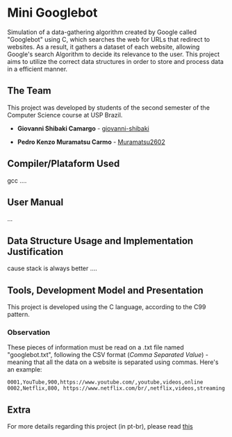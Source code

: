 # Mini Googlebot  
Simulation of a data-gathering algorithm created by Google called "Googlebot" using C, which searches the web for URLs that redirect to websites. As a result, it gathers a dataset of each website, allowing Google's search Algorithm to decide its relevance to the user. This project aims to utilize the correct data structures in order to store and process data in a efficient manner.

## The Team

This project was developed by students of the second semester of the Computer Science course at USP Brazil.

* **Giovanni Shibaki Camargo** - [giovanni-shibaki](https://github.com/giovanni-shibaki)

* **Pedro Kenzo Muramatsu Carmo** - [Muramatsu2602](https://github.com/Muramatsu2602)

## Compiler/Plataform Used
gcc ....
## User Manual
...
## Data Structure Usage and Implementation Justification
cause stack is always better ....

## Tools, Development Model and Presentation
This project is developed using the C language, according to the C99 pattern.
### Observation
These pieces of information must be read on a .txt file named "googlebot.txt", following the CSV format (*Comma Separated Value*) - meaning that all the data on a website is separated using commas. Here's an example:
```
0001,YouTube,900,https://www.youtube.com/,youtube,videos,online
0002,Netflix,800, https://www.netflix.com/br/,netflix,videos,streaming
```
<!--
  ### Project's features
  When executed,  the programme must show the following options:
  * **Insert a website**
  *  **Remove a website**
  * **Insert primary-key**
  * **Update Relevance**
  * **Exit**
-->
## Extra
For more details regarding this project (in pt-br), please read [this](https://ae4.tidia-ae.usp.br/access/content/group/a1128994-3797-49cb-8f1f-08ecfe0ced63/Projeto%20-%20parte%20I.pdf)
